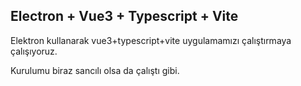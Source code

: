 ## Electron + Vue3 + Typescript + Vite

Elektron kullanarak vue3+typescript+vite uygulamamızı çalıştırmaya çalışıyoruz. 

Kurulumu biraz sancılı olsa da çalıştı gibi.